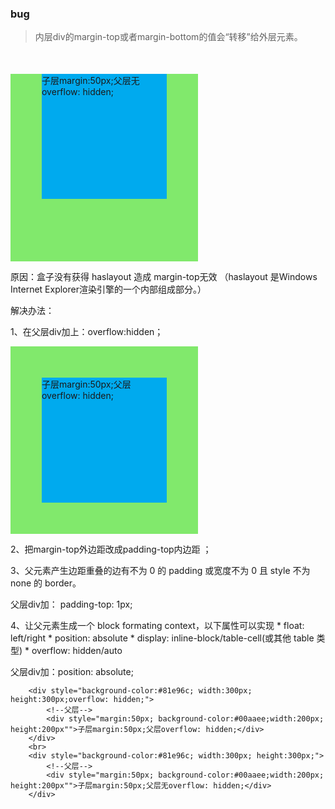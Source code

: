 ### bug
> 内层div的margin-top或者margin-bottom的值会“转移”给外层元素。

<div style="background-color:#81e96c; width:300px; height:300px;">
    <!--父层-->
    <div style="margin:50px; background-color:#00aaee;width:200px; height:200px"">子层margin:50px;父层无overflow: hidden;</div>
</div>


原因：盒子没有获得 haslayout  造成 margin-top无效 （haslayout 是Windows Internet Explorer渲染引擎的一个内部组成部分。）

解决办法：

1、在父层div加上：overflow:hidden；

<div style="background-color:#81e96c; width:300px; height:300px;overflow: hidden;">
    <!--父层-->
    <div style="margin:50px; background-color:#00aaee;width:200px; height:200px"">子层margin:50px;父层overflow: hidden;</div>
</div>

2、把margin-top外边距改成padding-top内边距 ；

3、父元素产生边距重叠的边有不为 0 的 padding 或宽度不为 0 且 style 不为 none 的 border。

父层div加： padding-top: 1px;

4、让父元素生成一个 block formating context，以下属性可以实现
    * float: left/right
    * position: absolute
    * display: inline-block/table-cell(或其他 table 类型)
    * overflow: hidden/auto

父层div加：position: absolute;

```html5
    <div style="background-color:#81e96c; width:300px; height:300px;overflow: hidden;">
        <!--父层-->
        <div style="margin:50px; background-color:#00aaee;width:200px; height:200px"">子层margin:50px;父层overflow: hidden;</div>
    </div>
    <br>
    <div style="background-color:#81e96c; width:300px; height:300px;">
        <!--父层-->
        <div style="margin:50px; background-color:#00aaee;width:200px; height:200px"">子层margin:50px;父层无overflow: hidden;</div>
    </div>
```